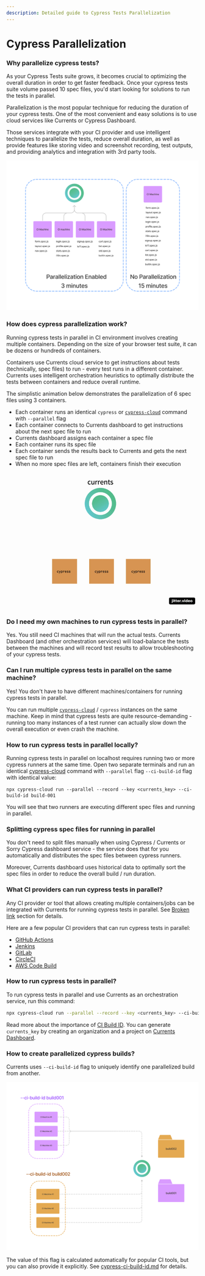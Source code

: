 ```yaml
---
description: Detailed guide to Cypress Tests Parallelization
---
```


# Cypress Parallelization

### Why parallelize cypress tests?

As your Cypress Tests suite grows, it becomes crucial to optimizing the overall duration in order to get faster feedback. Once your cypress tests suite volume passed 10 spec files, you'd start looking for solutions to run the tests in parallel.

Parallelization is the most popular technique for reducing the duration of your cypress tests. One of the most convenient and easy solutions is to use cloud services like Currents or Cypress Dashboard.&#x20;

Those services integrate with your CI provider and use intelligent techniques to parallelize the tests, reduce overall duration, as well as provide features like storing video and screenshot recording, test outputs, and providing analytics and integration with 3rd party tools.

![Running cypress test in parallel reduces the overall time](<../.gitbook/assets/cypress-parallelization-benefits (1) (1).png>)

### How does cypress parallelization work?

Running cypress tests in parallel in CI environment involves creating multiple containers. Depending on the size of your browser test suite, it can be dozens or hundreds of containers.

Containers use Currents cloud service to get instructions about tests (technically, spec files) to run - every test runs in a different container. Currents uses intelligent orchestration heuristics to optimally distribute the tests between containers and reduce overall runtime.

The simplistic animation below demonstrates the parallelization of 6 spec files using 3 containers.

* Each container runs an identical `cypress` or [`cypress-cloud`](../integration-with-cypress/cypress-cloud/) command with `--parallel` flag
* Each container connects to Currents dashboard to get instructions about the next spec file to run
* Currents dashboard assigns each container a spec file
* Each container runs its spec file
* Each container sends the results back to Currents and gets the next spec file to run
* When no more spec files are left, containers finish their execution

![Cypress tests parallelization using Currents orchestration ](../.gitbook/assets/parallelization-basic.gif)

### Do I need my own machines to run cypress tests in parallel?

Yes. You still need CI machines that will run the actual tests. Currents Dashboard (and other orchestration services) will load-balance the tests between the machines and will record test results to allow troubleshooting of your cypress tests.

### Can I run multiple cypress tests in parallel on the same machine?

Yes! You don't have to have different machines/containers for running cypress tests in parallel.&#x20;

You can run multiple [`cypress-cloud`](../integration-with-cypress/cypress-cloud/) / `cypress` instances on the same machine. Keep in mind that cypress tests are quite resource-demanding - running too many instances of a test runner can actually slow down the overall execution or even crash the machine.

### How to run cypress tests in parallel locally?

Running cypress tests in parallel on localhost requires running two or more cypress runners at the same time. Open two separate terminals and run an identical [cypress-cloud](https://github.com/currents-dev/cypress-cloud) command with `--parallel` flag  `--ci-build-id` flag with identical value:

```
npx cypress-cloud run --parallel --record --key <currents_key> --ci-build-id build-001
```

You will see that two runners are executing different spec files and running in parallel.

### Splitting cypress spec files for running in parallel

You don't need to split files manually when using Cypress / Currents or Sorry Cypress dashboard service - the service does that for you automatically and distributes the spec files between cypress runners.

Moreover, Currents dashboard uses historical data to optimally sort the spec files in order to reduce the overall build / run duration.

### What CI providers can run cypress tests in parallel?

Any CI provider or tool that allows creating multiple containers/jobs can be integrated with Currents for running cypress tests in parallel. See [Broken link](broken-reference "mention") section for details.

Here are a few popular CI providers that can run cypress tests in parallel:

* [GitHub Actions](../ci-setup/github-actions.md)
* [Jenkins](../ci-setup/jenkins.md)
* [GitLab](../ci-setup/gitlab.md)
* [CircleCI](../ci-setup/circleci.md)
* [AWS Code Build](../ci-setup/aws-code-build.md)

### How to run cypress tests in parallel?

To run cypress tests in parallel and use Currents as an orchestration service, run this command:

```bash
npx cypress-cloud run --parallel --record --key <currents_key> --ci-build-id build-001
```

Read more about the importance of [CI Build ID](cypress-ci-build-id.md). You can generate `currents_key` by creating an organization and a project on [Currents Dashboard](https://app.currents.dev).

### How to create parallelized cypress builds?

Currents uses `--ci-build-id` flag to uniquely identify one parallelized build from another.&#x20;

![Using CI Build ID to create different build](<../.gitbook/assets/cypress-ci-build-id-different-jobs (1).png>)

The value of this flag is calculated automatically for popular CI tools, but you can also provide it explicitly. See [cypress-ci-build-id.md](cypress-ci-build-id.md "mention") for details.
